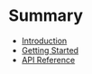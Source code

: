 # Summary

- [Introduction](./introduction.md)
- [Getting Started](./getting_started.md)
- [API Reference](./reference.md)
